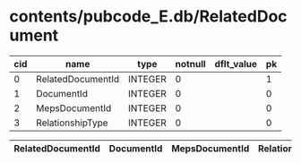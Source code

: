 # contents/pubcode_E.db/RelatedDocument

|cid|name|type|notnull|dflt_value|pk|
| - | -- | -- | ----- | -------- | - |
|0|RelatedDocumentId|INTEGER|0||1|
|1|DocumentId|INTEGER|0||0|
|2|MepsDocumentId|INTEGER|0||0|
|3|RelationshipType|INTEGER|0||0|

| RelatedDocumentId | DocumentId | MepsDocumentId | RelationshipType |
| - | - | - | - |
